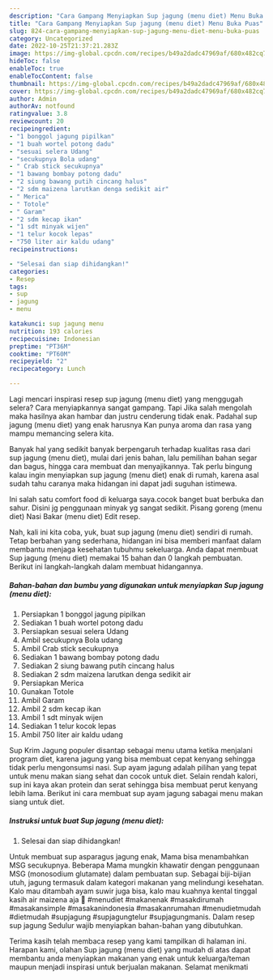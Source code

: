 ```yaml
---
description: "Cara Gampang Menyiapkan Sup jagung (menu diet) Menu Buka Puas"
title: "Cara Gampang Menyiapkan Sup jagung (menu diet) Menu Buka Puas"
slug: 824-cara-gampang-menyiapkan-sup-jagung-menu-diet-menu-buka-puas
category: Uncategorized
date: 2022-10-25T21:37:21.283Z
image: https://img-global.cpcdn.com/recipes/b49a2dadc47969af/680x482cq70/sup-jagung-menu-diet-foto-resep-utama.jpg
hideToc: false
enableToc: true
enableTocContent: false
thumbnail: https://img-global.cpcdn.com/recipes/b49a2dadc47969af/680x482cq70/sup-jagung-menu-diet-foto-resep-utama.jpg
cover: https://img-global.cpcdn.com/recipes/b49a2dadc47969af/680x482cq70/sup-jagung-menu-diet-foto-resep-utama.jpg
author: Admin
authorAv: notfound
ratingvalue: 3.8
reviewcount: 20
recipeingredient:
- "1 bonggol jagung pipilkan"
- "1 buah wortel potong dadu"
- "sesuai selera Udang"
- "secukupnya Bola udang"
- " Crab stick secukupnya"
- "1 bawang bombay potong dadu"
- "2 siung bawang putih cincang halus"
- "2 sdm maizena larutkan denga sedikit air"
- " Merica"
- " Totole"
- " Garam"
- "2 sdm kecap ikan"
- "1 sdt minyak wijen"
- "1 telur kocok lepas"
- "750 liter air kaldu udang"
recipeinstructions:

- "Selesai dan siap dihidangkan!"
categories:
- Resep
tags:
- sup
- jagung
- menu

katakunci: sup jagung menu 
nutrition: 193 calories
recipecuisine: Indonesian
preptime: "PT36M"
cooktime: "PT60M"
recipeyield: "2"
recipecategory: Lunch

---
```



Lagi mencari inspirasi resep sup jagung (menu diet) yang menggugah selera? Cara menyiapkannya sangat gampang. Tapi Jika salah mengolah maka hasilnya akan hambar dan justru cenderung tidak enak. Padahal sup jagung (menu diet) yang enak harusnya Kan punya aroma dan rasa yang mampu memancing selera kita.


Banyak hal yang sedikit banyak berpengaruh terhadap kualitas rasa dari sup jagung (menu diet), mulai dari jenis bahan, lalu pemilihan bahan segar dan bagus, hingga cara membuat dan menyajikannya. Tak perlu bingung kalau ingin menyiapkan sup jagung (menu diet) enak di rumah, karena asal sudah tahu caranya maka hidangan ini dapat jadi suguhan istimewa.

Ini salah satu comfort food di keluarga saya.cocok banget buat berbuka dan sahur. Disini jg penggunaan minyak yg sangat sedikit. Pisang goreng (menu diet) Nasi Bakar (menu diet) Edit resep.


Nah, kali ini kita coba, yuk, buat sup jagung (menu diet) sendiri di rumah. Tetap berbahan yang sederhana, hidangan ini bisa memberi manfaat dalam membantu menjaga kesehatan tubuhmu sekeluarga. Anda dapat membuat Sup jagung (menu diet) memakai 15 bahan dan 0 langkah pembuatan. Berikut ini langkah-langkah dalam membuat hidangannya.

<!--inarticleads1-->

##### Bahan-bahan dan bumbu yang digunakan untuk menyiapkan Sup jagung (menu diet):

1. Persiapkan 1 bonggol jagung pipilkan
1. Sediakan 1 buah wortel potong dadu
1. Persiapkan sesuai selera Udang
1. Ambil secukupnya Bola udang
1. Ambil  Crab stick secukupnya
1. Sediakan 1 bawang bombay potong dadu
1. Sediakan 2 siung bawang putih cincang halus
1. Sediakan 2 sdm maizena larutkan denga sedikit air
1. Persiapkan  Merica
1. Gunakan  Totole
1. Ambil  Garam
1. Ambil 2 sdm kecap ikan
1. Ambil 1 sdt minyak wijen
1. Sediakan 1 telur kocok lepas
1. Ambil 750 liter air kaldu udang


Sup Krim Jagung populer disantap sebagai menu utama ketika menjalani program diet, karena jagung yang bisa membuat cepat kenyang sehingga tidak perlu mengonsumsi nasi. Sup ayam jagung adalah pilihan yang tepat untuk menu makan siang sehat dan cocok untuk diet. Selain rendah kalori, sup ini kaya akan protein dan serat sehingga bisa membuat perut kenyang lebih lama. Berikut ini cara membuat sup ayam jagung sabagai menu makan siang untuk diet. 

<!--inarticleads2-->

##### Instruksi untuk buat Sup jagung (menu diet):


1. Selesai dan siap dihidangkan!

Untuk membuat sup asparagus jagung enak, Mama bisa menambahkan MSG secukupnya. Beberapa Mama mungkin khawatir dengan penggunaan MSG (monosodium glutamate) dalam pembuatan sup. Sebagai biji-bijian utuh, jagung termasuk dalam kategori makanan yang melindungi kesehatan. Kalo mau ditambah ayam suwir juga bisa, kalo mau kuahnya kental tinggal kasih air maizena aja 🤤 #menudiet #makanenak #masakdirumah #masakansimple #masakanindonesia #masakanrumahan #menudietmudah #dietmudah #supjagung #supjagungtelur #supjagungmanis. Dalam resep sup jagung Sedulur wajib menyiapkan bahan-bahan yang dibutuhkan. 

Terima kasih telah membaca resep yang kami tampilkan di halaman ini. Harapan kami, olahan Sup jagung (menu diet) yang mudah di atas dapat membantu anda menyiapkan makanan yang enak untuk keluarga/teman maupun menjadi inspirasi untuk berjualan makanan. Selamat menikmati
